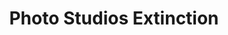 ---
collection_archive: false
collection_awards: []
collection_category:
  - Reportage
  - Environments
  - Still Life + Details
  - Workplace
  - Color
collection_content: ''
collection_cover: 'https://d1sf55qlb7p6hz.cloudfront.net/studios-7.jpg'
collection_cover_mobile: 'https://d1sf55qlb7p6hz.cloudfront.net/verticalcovers-5.jpg'
collection_description: >-
  Like many of my works, I am interested in the artifacts left behind by our
  evolving relationship with technology. Will iPhones and influencers cover all
  of our senior photos, glamour shots, and high school homecomings?
collection_description_alignment: center
collection_filter: Personal
collection_hidden: false
collection_meta: Preview of a Work in Progress
collection_press: []
collection_preview:
  - 'https://d1sf55qlb7p6hz.cloudfront.net/studios-cover-3.jpg'
  - 'https://d1sf55qlb7p6hz.cloudfront.net/studios-cover-1.jpg'
  - 'https://d1sf55qlb7p6hz.cloudfront.net/studios-cover-2.jpg'
  - 'https://d1sf55qlb7p6hz.cloudfront.net/studios-cover-4.jpg'
cover_image: 'https://d1sf55qlb7p6hz.cloudfront.net/social-5.jpg'
date: ''
hide_footer: true
layout: blocks
logo: ''
navigation_theme: white
px_extra: true
slug: projects/Photo-Studios-Extinction
theme_color: '#FBC8B2'
theme_color_all_works: '#FFAC87'
title: Photo Studios Extinction
collection_exhibition:
  - content: |-
      **2019**  
      AP 35: American Photography Annual 35  
      Best Personal Work Series:  
      "Phoenix: A Dystopian Legoland That Tastes Like Candy"
    template: popup-text-element
collection_blocks:
  - _bookshop_name: collections/media-row-start
    row_alignment: between
  - _bookshop_name: collections/media-element
    block: media-element
    color: '#B4FFAB'
    image: 'https://d1sf55qlb7p6hz.cloudfront.net/studios-1.jpg'
    margin_left: '20'
    margin_right: ''
    margin_y: '100'
    width: '60'
  - _bookshop_name: collections/media-row
    row_alignment: between
  - _bookshop_name: collections/media-element
    block: media-element
    color: '#FBE7CF'
    image: 'https://d1sf55qlb7p6hz.cloudfront.net/studios-3.jpg'
    margin_left: '10'
    margin_y: '300'
    width: '40'
  - _bookshop_name: collections/media-element
    block: media-element
    color: '#F5EFEF'
    image: 'https://d1sf55qlb7p6hz.cloudfront.net/studios-2.jpg'
    margin_left: ''
    margin_right: ''
    margin_y: '100'
    width: '40'
  - _bookshop_name: collections/media-row
    row_alignment: between
  - _bookshop_name: collections/media-element
    block: media-element
    color: '#DCE3EB'
    image: 'https://d1sf55qlb7p6hz.cloudfront.net/studios-4.jpg'
    margin_left: '30'
    margin_y: '100'
    width: '60'
  - _bookshop_name: collections/media-row
    row_alignment: between
  - _bookshop_name: collections/media-element
    block: media-element
    color: '#EDF2E6'
    image: 'https://d1sf55qlb7p6hz.cloudfront.net/studios-5.jpg'
    margin_left: '5'
    margin_right: ''
    margin_y: '100'
    width: '33'
  - _bookshop_name: collections/media-element
    block: media-element
    color: '#FBE9ED'
    image: 'https://d1sf55qlb7p6hz.cloudfront.net/studios-6.jpg'
    margin_y: '300'
    width: '50'
  - _bookshop_name: collections/media-element
    block: media-element
    color: '#F2E8F2'
    image: 'https://d1sf55qlb7p6hz.cloudfront.net/studios-9.jpg'
    margin_left: '10'
    margin_right: ''
    margin_y: '500'
    width: '45'
  - _bookshop_name: collections/media-element
    block: media-element
    color: '#F4ECE6'
    image: 'https://d1sf55qlb7p6hz.cloudfront.net/studios-8.jpg'
    margin_left: ''
    margin_right: '10'
    margin_y: '200'
    width: '30'
  - _bookshop_name: collections/media-row
    row_alignment: between
  - _bookshop_name: collections/media-element
    block: media-element
    color: '#FEEECD'
    image: 'https://d1sf55qlb7p6hz.cloudfront.net/studios-7.jpg'
    margin_left: '20'
    margin_right: ''
    margin_y: '100'
    width: '60'
  - _bookshop_name: collections/media-row-end
---